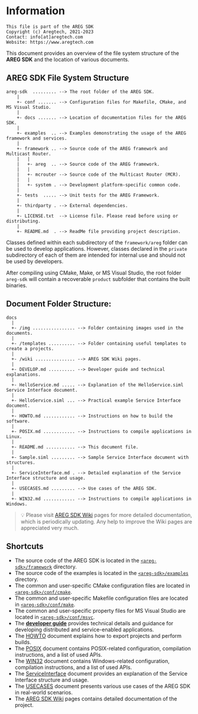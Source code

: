# Information

```
This file is part of the AREG SDK
Copyright (c) Aregtech, 2021-2023
Contact: info[at]aregtech.com
Website: https://www.aregtech.com
```

This document provides an overview of the file system structure of the **AREG SDK** and the location of various documents.

## AREG SDK File System Structure

```
areg-sdk  ......... --> The root folder of the AREG SDK.
    |
    +- conf ....... --> Configuration files for Makefile, CMake, and MS Visual Studio.
    |
    +- docs ....... --> Location of documentation files for the AREG SDK.
    |
    +- examples  .. --> Examples demonstrating the usage of the AREG framework and services.
    |
    +- framework .. --> Source code of the AREG framework and Multicast Router.
    |   |
    |   +- areg  .. --> Source code of the AREG framework.
    |   |
    |   +- mcrouter --> Source code of the Multicast Router (MCR).
    |   |
    |   +- system . --> Development platform-specific common code.
    |
    +- tests  ..... --> Unit tests for the AREG Framework.
    |
    +- thirdparty . --> External dependencies.
    |
    +- LICENSE.txt  --> License file. Please read before using or distributing.
    |
    +- README.md  . --> ReadMe file providing project description.

```

Classes defined within each subdirectory of the `framework/areg` folder can be used to develop applications. However, classes declared in the `private` subdirectory of each of them are intended for internal use and should not be used by developers.

After compiling using CMake, Make, or MS Visual Studio, the root folder `areg-sdk` will contain a recoverable `product` subfolder that contains the built binaries.

## Document Folder Structure:

```
docs
  |
  +- /img ................ --> Folder containing images used in the documents.
  |
  +- /templates .......... --> Folder containing useful templates to create a projects.
  |
  +- /wiki ............... --> AREG SDK Wiki pages.
  |
  +- DEVELOP.md .......... --> Developer guide and technical explanations.
  |
  +- HelloService.md ..... --> Explanation of the HelloService.siml Service Interface document.
  |
  +- HelloService.siml ... --> Practical example Service Interface document.
  |
  +- HOWTO.md ............ --> Instructions on how to build the software.
  |
  +- POSIX.md ............ --> Instructions to compile applications in Linux.
  |
  +- README.md ........... --> This document file.
  |
  +- Sample.siml ......... --> Sample Service Interface document with structures.
  |
  +- ServiceInterface.md . --> Detailed explanation of the Service Interface structure and usage.
  |
  +- USECASES.md ......... --> Use cases of the AREG SDK.
  |
  +- WIN32.md ............ --> Instructions to compile applications in Windows.
```

> 💡 Please visit [AREG SDK Wiki](https://github.com/aregtech/areg-sdk/wiki) pages for more detailed documentation, which is periodically updating. Any help to improve the Wiki pages are appreciated very much.

## Shortcuts

- The source code of the AREG SDK is located in the [`<areg-sdk>/framework`](https://github.com/aregtech/areg-sdk/tree/master/framework) directory.
- The source code of the examples is located in the [`<areg-sdk>/examples`](https://github.com/aregtech/areg-sdk/tree/master/examples) directory.
- The common and user-specific CMake configuration files are located in [`<areg-sdk>/conf/cmake`](https://github.com/aregtech/areg-sdk/tree/master/conf/cmake).
- The common and user-specific Makefile configuration files are located in [`<areg-sdk>/conf/make`](https://github.com/aregtech/areg-sdk/tree/master/conf/make).
- The common and user-specific property files for MS Visual Studio are located in [`<areg-sdk>/conf/msvc`](https://github.com/aregtech/areg-sdk/tree/master/conf/msvc).
- The [**developer guide**](./DEVELOP.md) provides technical details and guidance for developing distributed and service-enabled applications.
- The [HOWTO](./HOWTO.md) document explains how to export projects and perform builds.
- The [POSIX](./POSIX.md) document contains POSIX-related configuration, compilation instructions, and a list of used APIs.
- The [WIN32](./WIN32.md) document contains Windows-related configuration, compilation instructions, and a list of used APIs.
- The [ServiceInterface](./ServiceInterface.md) document provides an explanation of the Service Interface structure and usage.
- The [USECASES](./USECASES.md) document presents various use cases of the AREG SDK in real-world scenarios.
- The [AREG SDK Wiki](https://github.com/aregtech/areg-sdk/wiki) pages contains detailed documentation of the project.
